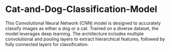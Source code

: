 # Cat-and-Dog-Classification-Model
This Convolutional Neural Network (CNN) model is designed to accurately classify images as either a dog or a cat. Trained on a diverse dataset, the model leverages deep learning. The architecture includes multiple convolutional and pooling layers to extract hierarchical features, followed by fully connected layers for classification.
